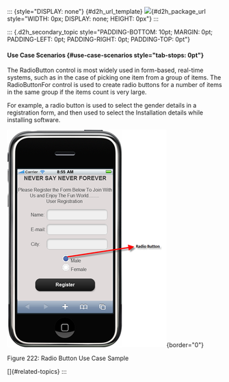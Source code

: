 ::: {style="DISPLAY: none"}
[](ms-xhelp:///?Id=d2h_url_template){#d2h_url_template} ![](!package_url!){#d2h_package_url style="WIDTH: 0px; DISPLAY: none; HEIGHT: 0px"}
:::

::: {.d2h_secondary_topic style="PADDING-BOTTOM: 10pt; MARGIN: 0pt; PADDING-LEFT: 0pt; PADDING-RIGHT: 0pt; PADDING-TOP: 0pt"}
#### Use Case Scenarios {#use-case-scenarios style="tab-stops: 0pt"}

The RadioButton control is most widely used in form-based, real-time systems, such as in the case of picking one item from a group of items. The RadioButtonFor control is used to create radio buttons for a number of items in the same group if the items count is very large.

For example, a radio button is used to select the gender details in a registration form, and then used to select the Installation details while installing software.

![Description: C:\\Users\\thivyak\\Desktop\\Rafio.png](ImagesExt/image103_88.png){border="0"}

Figure 222: Radio Button Use Case Sample

[]{#related-topics}
:::
